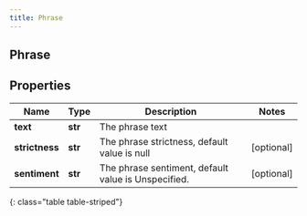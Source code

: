 ```yaml
---
title: Phrase
---
```

## Phrase

## Properties

|Name | Type | Description | Notes|
|------------ | ------------- | ------------- | -------------|
| **text** | **str** | The phrase text | |
| **strictness** | **str** | The phrase strictness, default value is null | [optional] |
| **sentiment** | **str** | The phrase sentiment, default value is Unspecified. | [optional] |
{: class="table table-striped"}


